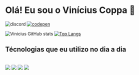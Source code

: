 # Olá! Eu sou o Vinícius Coppa 🤙

![discord](https://img.shields.io/badge/Discord-7289DA?style=for-the-badge&logo=discord&logoColor=white)
[![codepen](https://img.shields.io/badge/Codepen-000000?style=for-the-badge&logo=codepen&logoColor=white)](https://codepen.io/vini259)

![Vinicius GitHub stats](https://github-readme-stats.vercel.app/api?username=ViniciusMacielCoppa&show_icons=true&)
[![Top Langs](https://github-readme-stats.vercel.app/api/top-langs/?username=ViniciusMacielCoppa&langs_count=8)](https://github.com/anuraghazra/github-readme-stats)

## Técnologias que eu utilizo no dia a dia

<div style="display: inline_block"><br>
    <img align="center" src="https://img.shields.io/badge/HTML5-E34F26?style=for-the-badge&logo=html5&logoColor=white">
    <img align="center" src="https://img.shields.io/badge/CSS3-1572B6?style=for-the-badge&logo=css3&logoColor=white">
    <img align="center" src="https://img.shields.io/badge/JavaScript-F7DF1E?style=for-the-badge&logo=javascript&logoColor=black">
    <img align="center" src="https://img.shields.io/badge/MySQL-00000F?style=for-the-badge&logo=mysql&logoColor=white">
</div>
